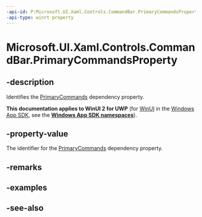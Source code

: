```yaml
---
-api-id: P:Microsoft.UI.Xaml.Controls.CommandBar.PrimaryCommandsProperty
-api-type: winrt property
---
```


<!-- Property syntax
public Windows.UI.Xaml.DependencyProperty PrimaryCommandsProperty { get; }
-->

# Microsoft.UI.Xaml.Controls.CommandBar.PrimaryCommandsProperty

## -description
Identifies the [PrimaryCommands](commandbar_primarycommands.md) dependency property.

**This documentation applies to WinUI 2 for UWP** (for [WinUI](/windows/apps/winui/winui3/) in the [Windows App SDK](/windows/apps/windows-app-sdk/), see the **[Windows App SDK namespaces](/windows/windows-app-sdk/api/winrt/)**).

## -property-value
The identifier for the [PrimaryCommands](commandbar_primarycommands.md) dependency property.

## -remarks

## -examples

## -see-also
